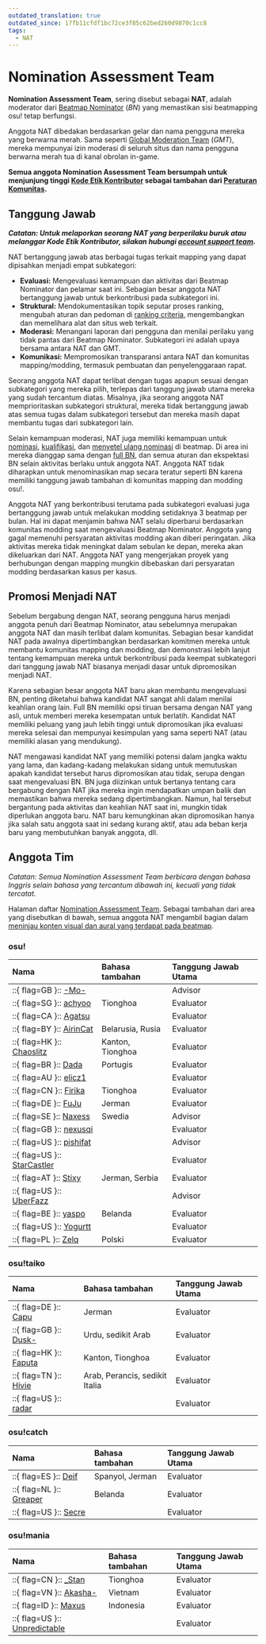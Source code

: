 ```yaml
---
outdated_translation: true
outdated_since: 17fb11cfdf1bc72ce3f85c62bed260d9870c1cc8
tags:
  - NAT
---
```


# Nomination Assessment Team

**Nomination Assessment Team**, sering disebut sebagai **NAT**, adalah moderator dari [Beatmap Nominator](/wiki/People/The_Team/Beatmap_Nominators) (*BN*) yang memastikan sisi beatmapping osu! tetap berfungsi.

Anggota NAT dibedakan berdasarkan gelar dan nama pengguna mereka yang berwarna merah. Sama seperti [Global Moderation Team](/wiki/People/The_Team/Global_Moderation_Team) (*GMT*), mereka mempunyai izin moderasi di seluruh situs dan nama pengguna berwarna merah tua di kanal obrolan in-game.

**Semua anggota Nomination Assessment Team bersumpah untuk menjunjung tinggi [Kode Etik Kontributor](/wiki/Contributor_Code_of_Conduct) sebagai tambahan dari [Peraturan Komunitas](/wiki/Rules).**

## Tanggung Jawab

***Catatan: Untuk melaporkan seorang NAT yang berperilaku buruk atau melanggar Kode Etik Kontributor, silakan hubungi [account support team](/wiki/People/The_Team/Account_support_team#support@ppy.sh).***

NAT bertanggung jawab atas berbagai tugas terkait mapping yang dapat dipisahkan menjadi empat subkategori:

- **Evaluasi:** Mengevaluasi kemampuan dan aktivitas dari Beatmap Nominator dan pelamar saat ini. Sebagian besar anggota NAT bertanggung jawab untuk berkontribusi pada subkategori ini.
- **Struktural:** Mendokumentasikan topik seputar proses ranking, mengubah aturan dan pedoman di [ranking criteria](/wiki/Ranking_Criteria), mengembangkan dan memelihara alat dan situs web terkait.
- **Moderasi:** Menangani laporan dari pengguna dan menilai perilaku yang tidak pantas dari Beatmap Nominator. Subkategori ini adalah upaya bersama antara NAT dan GMT.
- **Komunikasi:** Mempromosikan transparansi antara NAT dan komunitas mapping/modding, termasuk pembuatan dan penyelenggaraan rapat.

Seorang anggota NAT dapat terlibat dengan tugas apapun sesuai dengan subkategori yang mereka pilih, terlepas dari tanggung jawab utama mereka yang sudah tercantum diatas. Misalnya, jika seorang anggota NAT memprioritaskan subkategori struktural, mereka tidak bertanggung jawab atas semua tugas dalam subkategori tersebut dan mereka masih dapat membantu tugas dari subkategori lain.

Selain kemampuan moderasi, NAT juga memiliki kemampuan untuk [nominasi](/wiki/Beatmap_ranking_procedure#nominasi), [kualifikasi](/wiki/Beatmap_ranking_procedure#kualifikasi), dan [menyetel ulang nominasi](/wiki/Beatmap_ranking_procedure#penganuliran-nominasi-(nomination-reset)) di beatmap. Di area ini mereka dianggap sama dengan [full BN](/wiki/People/The_Team/Beatmap_Nominators#full-beatmap-nominator), dan semua aturan dan ekspektasi BN selain aktivitas berlaku untuk anggota NAT. Anggota NAT tidak diharapkan untuk menominasikan map secara teratur seperti BN karena memiliki tanggung jawab tambahan di komunitas mapping dan modding osu!.

Anggota NAT yang berkontribusi terutama pada subkategori evaluasi juga bertanggung jawab untuk melakukan modding setidaknya 3 beatmap per bulan. Hal ini dapat menjamin bahwa NAT selalu diperbarui berdasarkan komunitas modding saat mengevaluasi Beatmap Nominator. Anggota yang gagal memenuhi persyaratan aktivitas modding akan diberi peringatan. Jika aktivitas mereka tidak meningkat dalam sebulan ke depan, mereka akan dikeluarkan dari NAT. Anggota NAT yang mengerjakan proyek yang berhubungan dengan mapping mungkin dibebaskan dari persyaratan modding berdasarkan kasus per kasus.

## Promosi Menjadi NAT

Sebelum bergabung dengan NAT, seorang pengguna harus menjadi anggota penuh dari Beatmap Nominator, atau sebelumnya merupakan anggota NAT dan masih terlibat dalam komunitas. Sebagian besar kandidat NAT pada awalnya dipertimbangkan berdasarkan komitmen mereka untuk membantu komunitas mapping dan modding, dan demonstrasi lebih lanjut tentang kemampuan mereka untuk berkontribusi pada keempat subkategori dari tanggung jawab NAT biasanya menjadi dasar untuk dipromosikan menjadi NAT.

Karena sebagian besar anggota NAT baru akan membantu mengevaluasi BN, penting diketahui bahwa kandidat NAT sangat ahli dalam menilai keahlian orang lain. Full BN memiliki opsi tiruan bersama dengan NAT yang asli, untuk memberi mereka kesempatan untuk berlatih. Kandidat NAT memiliki peluang yang jauh lebih tinggi untuk dipromosikan jika evaluasi mereka selesai dan mempunyai kesimpulan yang sama seperti NAT (atau memiliki alasan yang mendukung).

NAT mengawasi kandidat NAT yang memiliki potensi dalam jangka waktu yang lama, dan kadang-kadang melakukan sidang untuk memutuskan apakah kandidat tersebut harus dipromosikan atau tidak, serupa dengan saat mengevaluasi BN. BN juga diizinkan untuk bertanya tentang cara bergabung dengan NAT jika mereka ingin mendapatkan umpan balik dan memastikan bahwa mereka sedang dipertimbangkan. Namun, hal tersebut bergantung pada aktivitas dan keahlian NAT saat ini, mungkin tidak diperlukan anggota baru. NAT baru kemungkinan akan dipromosikan hanya jika salah satu anggota saat ini sedang kurang aktif, atau ada beban kerja baru yang membutuhkan banyak anggota, dll.

## Anggota Tim

*Catatan: Semua Nomination Assessment Team berbicara dengan bahasa Inggris selain bahasa yang tercantum dibawah ini, kecuali yang tidak tercatat.*

Halaman daftar [Nomination Assessment Team](https://osu.ppy.sh/groups/7). Sebagai tambahan dari area yang disebutkan di bawah, semua anggota NAT mengambil bagian dalam [meninjau konten visual dan aural yang terdapat pada beatmap](/wiki/Rules/Visual_Content_Considerations#menilai-gambar-anda).

### osu!

| Nama | Bahasa tambahan | Tanggung Jawab Utama |
| :-- | :-- | :-- |
| ::{ flag=GB }:: [-Mo-](https://osu.ppy.sh/users/2202163) |  | Advisor |
| ::{ flag=SG }:: [achyoo](https://osu.ppy.sh/users/7823498) | Tionghoa | Evaluator |
| ::{ flag=CA }:: [Agatsu](https://osu.ppy.sh/users/5579871) |  | Evaluator |
| ::{ flag=BY }:: [AirinCat](https://osu.ppy.sh/users/11119539) | Belarusia, Rusia | Evaluator |
| ::{ flag=HK }:: [Chaoslitz](https://osu.ppy.sh/users/3621552) | Kanton, Tionghoa | Evaluator |
| ::{ flag=BR }:: [Dada](https://osu.ppy.sh/users/9119507) | Portugis | Evaluator |
| ::{ flag=AU }:: [elicz1](https://osu.ppy.sh/users/8039342) |  | Evaluator |
| ::{ flag=CN }:: [Firika](https://osu.ppy.sh/users/9590557) | Tionghoa | Evaluator |
| ::{ flag=DE }:: [FuJu](https://osu.ppy.sh/users/10773882) | Jerman | Evaluator |
| ::{ flag=SE }:: [Naxess](https://osu.ppy.sh/users/8129817) | Swedia | Advisor |
| ::{ flag=GB }:: [nexusqi](https://osu.ppy.sh/users/13822800) |  | Evaluator |
| ::{ flag=US }:: [pishifat](https://osu.ppy.sh/users/3178418) |  | Advisor |
| ::{ flag=US }:: [StarCastler](https://osu.ppy.sh/users/12402453) |  | Evaluator |
| ::{ flag=AT }:: [Stixy](https://osu.ppy.sh/users/9000308) | Jerman, Serbia | Evaluator |
| ::{ flag=US }:: [UberFazz](https://osu.ppy.sh/users/8646059) |  | Advisor |
| ::{ flag=BE }:: [yaspo](https://osu.ppy.sh/users/4945926) | Belanda | Evaluator |
| ::{ flag=US }:: [Yogurtt](https://osu.ppy.sh/users/2649717) |  | Evaluator |
| ::{ flag=PL }:: [Zelq](https://osu.ppy.sh/users/8953955) | Polski | Evaluator |

### osu!taiko

| Nama | Bahasa tambahan | Tanggung Jawab Utama |
| :-- | :-- | :-- |
| ::{ flag=DE }:: [Capu](https://osu.ppy.sh/users/2474015) | Jerman | Evaluator |
| ::{ flag=GB }:: [Dusk-](https://osu.ppy.sh/users/6092181) | Urdu, sedikit Arab | Evaluator |
| ::{ flag=HK }:: [Faputa](https://osu.ppy.sh/users/845733) | Kanton, Tionghoa | Evaluator |
| ::{ flag=TN }:: [Hivie](https://osu.ppy.sh/users/14102976) | Arab, Perancis, sedikit Italia | Evaluator |
| ::{ flag=US }:: [radar](https://osu.ppy.sh/users/7131099) |  | Evaluator |

### osu!catch

| Nama | Bahasa tambahan | Tanggung Jawab Utama |
| :-- | :-- | :-- |
| ::{ flag=ES }:: [Deif](https://osu.ppy.sh/users/318565) | Spanyol, Jerman | Evaluator |
| ::{ flag=NL }:: [Greaper](https://osu.ppy.sh/users/2369776) | Belanda | Evaluator |
| ::{ flag=US }:: [Secre](https://osu.ppy.sh/users/2306637) |  | Evaluator |

### osu!mania

| Nama | Bahasa tambahan | Tanggung Jawab Utama |
| :-- | :-- | :-- |
| ::{ flag=CN }:: [\_Stan](https://osu.ppy.sh/users/1653229) | Tionghoa | Evaluator |
| ::{ flag=VN }:: [Akasha-](https://osu.ppy.sh/users/2596306) | Vietnam | Evaluator |
| ::{ flag=ID }:: [Maxus](https://osu.ppy.sh/users/4335785) | Indonesia | Evaluator |
| ::{ flag=US }:: [Unpredictable](https://osu.ppy.sh/users/7560872) |  | Evaluator |
